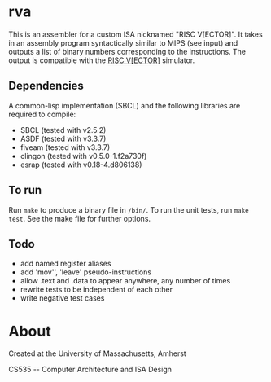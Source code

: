 # rva

This is an assembler for a custom ISA nicknamed "RISC V[ECTOR]". It takes in an assembly program syntactically similar to MIPS (see input) and outputs a list of binary numbers corresponding to the instructions. The output is compatible with the [RISC V[ECTOR]](https://github.com/bdunahu/RISC-V-ECTOR-) simulator.

## Dependencies

A common-lisp implementation (SBCL) and the following libraries are required to compile:

- SBCL (tested with v2.5.2)
- ASDF (tested with v3.3.7)
- fiveam (tested with v3.3.7)
- clingon (tested with v0.5.0-1.f2a730f)
- esrap (tested with v0.18-4.d806138)

## To run

Run `make` to produce a binary file in `/bin/`. To run the unit tests, run `make test`. See the make file for further options.

## Todo

- add named register aliases
- add 'mov'', 'leave' pseudo-instructions
- allow .text and .data to appear anywhere, any number of times
- rewrite tests to be independent of each other
- write negative test cases

# About

Created at the University of Massachusetts, Amherst

CS535 -- Computer Architecture and ISA Design